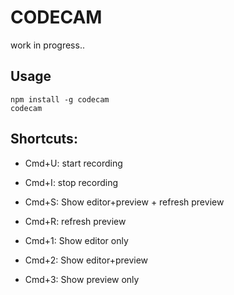 # CODECAM
work in progress..
## Usage
```
npm install -g codecam
codecam
```
## Shortcuts:
- Cmd+U: start recording
- Cmd+I: stop recording

- Cmd+S: Show editor+preview + refresh preview
- Cmd+R: refresh preview

- Cmd+1: Show editor only
- Cmd+2: Show editor+preview
- Cmd+3: Show preview only
